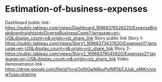 # Estimation-of-business-expenses                                                                                                                                                                                                                                                                                                                                                                                      
Dashboard public link- https://public.tableau.com/views/Dashboard_16968376526220/ExpenseBreakdownInsightsintoDiverseBusinessCosts?:language=en-US&:display_count=n&:origin=viz_share_link                                                                                                                                                                                                    Story public link                                                                                                                                                                                Story 1-https://public.tableau.com/views/Story1_16968373437620/Expenses1?:language=en-US&:display_count=n&:origin=viz_share_link                                                              Story 2-https://public.tableau.com/views/Story2_16968378045820/Expenses2?:language=en-US&:display_count=n&:origin=viz_share_link                                                                                                                                                                                                                                                                                                                                                                                                                                                       Video demonstration link -https://drive.google.com/file/d/1yroiOe5tGwN6kuPufMf5bTJUsb_xMjKn/view?usp=sharing
